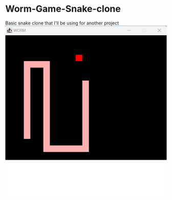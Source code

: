 # Worm-Game-Snake-clone
Basic snake clone that I'll be using for another project 
![Thumbnail](https://github.com/KendallCole/Worm-Game-Snake-clone/blob/master/assets/Thumbnail.png)
